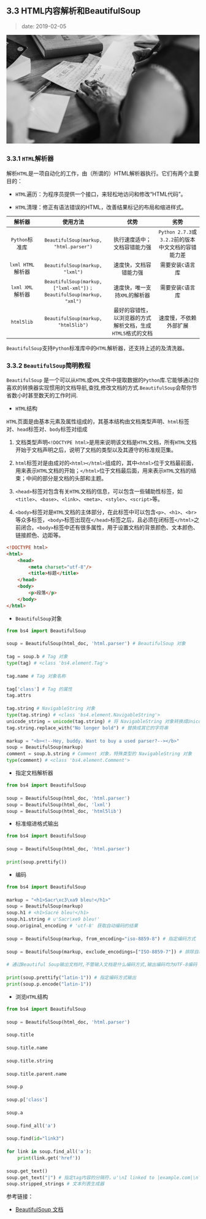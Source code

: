 ## 3.3 HTML内容解析和BeautifulSoup

>date: 2019-02-05

![](../assets/images/33.jpg)

### 3.3.1 `HTML`解析器

解析`HTML`是一项自动化的工作，由（所谓的）HTML解析器执行。它们有两个主要目的：

* `HTML`遍历：为程序员提供一个接口，来轻松地访问和修改“HTML代码”。

* `HTML`清理：修正有语法错误的HTML，改善结果标记的布局和缩进样式。

|解析器|使用方法|优势|劣势|
|:--:|:--:|:--:|:--:|
|`Python`标准库|`BeautifulSoup(markup, "html.parser")`|执行速度适中；文档容错能力强|`Python 2.7.3`或`3.2.2`前的版本中文文档的容错能力差|
|`lxml HTML`解析器|`BeautifulSoup(markup, "lxml")`|速度快，文档容错能力强|需要安装`C`语言库|
|`lxml XML`解析器|`BeautifulSoup(markup, ["lxml-xml"])；`<br>`BeautifulSoup(markup, "xml")`|速度快，唯一支持`XML`的解析器|需要安装`C`语言库|
|`html5lib`|`BeautifulSoup(markup, "html5lib")`|最好的容错性，以浏览器的方式解析文档，生成`HTML5`格式的文档|速度慢，不依赖外部扩展|

`BeautifulSoup`支持`Python`标准库中的`HTML`解析器，还支持上述的及清洗器。

### 3.3.2 `BeautifulSoup`简明教程

`BeautifulSoup` 是一个可以从`HTML`或`XML`文件中提取数据的`Python`库.它能够通过你喜欢的转换器实现惯用的文档导航,查找,修改文档的方式.`BeautifulSoup`会帮你节省数小时甚至数天的工作时间.

* `HTML`结构

`HTML`页面是由基本元素及属性组成的，其基本结构由文档类型声明、`html`标签对、`head`标签对、`body`标签对组成

1) 文档类型声明`<!DOCTYPE html>`是用来说明该文档是`HTML`文档，所有`HTML`文档开始于文档声明之后，说明了文档的类型以及其遵守的标准规范集。

2) `html`标签对是由成对的`<html></html>`组成的，其中`<html>`位于文档最前面，用来表示`HTML`文档的开始；`</html>`位于文档最后面，用来表示`HTML`文档的结束；中间的部分是文档的头部和主题。

3) `<head>`标签对包含有关`HTML`文档的信息，可以包含一些辅助性标签，如`<title>`、`<base>`、`<link>`、`<meta>`、`<style>`、`<script>`等。

4) `<body>`标签对是`HTML`文档的主体部分，在此标签中可以包含`<p>`、`<h1>`、`<br>`等众多标签，`<body>`标签出现在`</head>`标签之后，且必须在闭标签`</html>`之前闭合。`<body>`标签中还有很多属性，用于设置文档的背景颜色、文本颜色、链接颜色、边距等。

```html
<!DOCTYPE html> 
<html>
    <head>
        <meta charset="utf-8"/>
        <title>标题</title>
    </head>
    <body>
        <p>段落</p>
    </body>
</html>
```

* `BeautifulSoup`对象

```python
from bs4 import BeautifulSoup

soup = BeautifulSoup(html_doc, 'html.parser') # BeautifulSoup 对象

tag = soup.b # Tag 对象
type(tag) # <class 'bs4.element.Tag'>

tag.name # Tag 对象名称

tag['class'] # Tag 的属性
tag.attrs

tag.string # NavigableString 对象
type(tag.string) # <class 'bs4.element.NavigableString'>
unicode_string = unicode(tag.string) # 将 NavigableString 对象转换成Unicode字符串
tag.string.replace_with("No longer bold") # 替换成其它的字符串

markup = "<b><!--Hey, buddy. Want to buy a used parser?--></b>"
soup = BeautifulSoup(markup)
comment = soup.b.string # Comment 对象，特殊类型的 NavigableString 对象
type(comment) # <class 'bs4.element.Comment'>
```

* 指定文档解析器

```python
from bs4 import BeautifulSoup

soup = BeautifulSoup(html_doc, 'html.parser')
soup = BeautifulSoup(html_doc, 'lxml')
soup = BeautifulSoup(html_doc, 'html5lib')
```

* 标准缩进格式输出

```python
from bs4 import BeautifulSoup

soup = BeautifulSoup(html_doc, 'html.parser')

print(soup.prettify())
```

* 编码

```python
from bs4 import BeautifulSoup

markup = "<h1>Sacr\xc3\xa9 bleu!</h1>"
soup = BeautifulSoup(markup)
soup.h1 # <h1>Sacré bleu!</h1>
soup.h1.string # u'Sacr\xe9 bleu!'
soup.original_encoding # 'utf-8' 获取自动编码的结果

soup = BeautifulSoup(markup, from_encoding="iso-8859-8") # 指定编码方式

soup = BeautifulSoup(markup, exclude_encodings=["ISO-8859-7"]) # 排除自动使用编码的格式

# 通过Beautiful Soup输出文档时,不管输入文档是什么编码方式,输出编码均为UTF-8编码

print(soup.prettify("latin-1")) # 指定编码方式输出
print(soup.p.encode("latin-1"))
```

* 浏览`HTML`结构

```python
from bs4 import BeautifulSoup

soup = BeautifulSoup(html_doc, 'html.parser')

soup.title

soup.title.name

soup.title.string

soup.title.parent.name

soup.p

soup.p['class']

soup.a

soup.find_all('a')

soup.find(id="link3")

for link in soup.find_all('a'):
    print(link.get('href'))

soup.get_text()
soup.get_text("|") # 指定tag内容的分隔符，u'\nI linked to |example.com|\n'
soup.stripped_strings # 文本列表生成器
```

参考链接：

* [BeautifulSoup 文档](https://beautifulsoup.readthedocs.io/zh_CN/latest/)
